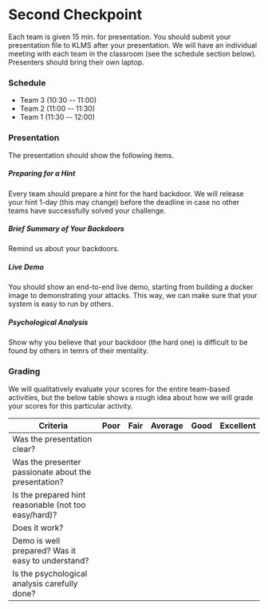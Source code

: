 # Second Checkpoint

Each team is given 15 min. for presentation. You should submit your presentation
file to KLMS after your presentation. We will have an individual meeting with
each team in the classroom (see the schedule section below). Presenters should
bring their own laptop.

### Schedule

- Team 3 (10:30 -- 11:00)
- Team 2 (11:00 -- 11:30)
- Team 1 (11:30 -- 12:00)

### Presentation

The presentation should show the following items.

##### Preparing for a Hint

Every team should prepare a hint for the hard backdoor. We will release your
hint 1-day (this may change) before the deadline in case no other teams have
successfully solved your challenge.

##### Brief Summary of Your Backdoors

Remind us about your backdoors.

##### Live Demo

You should show an end-to-end live demo, starting from building a docker image
to demonstrating your attacks. This way, we can make sure that your system is
easy to run by others.

##### Psychological Analysis

Show why you believe that your backdoor (the hard one) is difficult to be found
by others in temrs of their mentality.

### Grading

We will qualitatively evaluate your scores for the entire team-based activities,
but the below table shows a rough idea about how we will grade your scores for
this particular activity.

| **Criteria**                                         | Poor | Fair | Average | Good | Excellent |
|------------------------------------------------------|------|------|---------|------|-----------|
| Was the presentation clear?                          |      |      |         |      |           |
| Was the presenter passionate about the presentation? |      |      |         |      |           |
| Is the prepared hint reasonable (not too easy/hard)? |      |      |         |      |           |
| Does it work?                                        |      |      |         |      |           |
| Demo is well prepared? Was it easy to understand?    |      |      |         |      |           |
| Is the psychological analysis carefully done?        |      |      |         |      |           |

